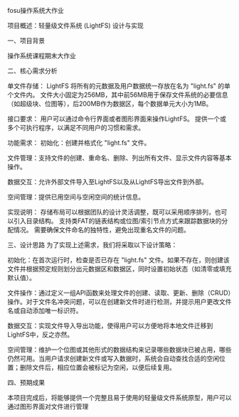 fosu操作系统大作业

项目概述：轻量级文件系统 (LightFS) 设计与实现

一、项目背景

操作系统课程期末大作业

二、核心需求分析

单文件存储：
LightFS 将所有的元数据及用户数据统一存放在名为 "light.fs" 的单个文件内。
文件大小固定为256MB，其中前56MB用于保存文件系统的必要信息（如超级块、位图等），后200MB作为数据区，每个数据单元大小为1MB。

接口要求：
用户可以通过命令行界面或者图形界面来操作LightFS。
提供一个或多个可执行程序，以满足不同用户的习惯和需求。

功能需求：
初始化：创建并格式化 "light.fs" 文件。

文件管理：支持文件的创建、重命名、删除、列出所有文件、显示文件内容等基本操作。

数据交互：允许外部文件导入至LightFS以及从LightFS导出文件到外部。

空间管理：提供已用空间与空闲空间的统计信息。

实现说明：
存储布局可以根据团队的设计灵活调整，既可以采用顺序排列，也可以引入目录结构。
支持类FAT的链表结构或位图/索引节点方式来跟踪数据块的分配情况。
需要确保文件命名的独特性，避免出现重名文件的问题。

三、设计思路
为了实现上述需求，我们将采取以下设计策略：

初始化：在首次运行时，检查是否已存在 "light.fs" 文件。如果不存在，则创建该文件并根据预定规则划分出元数据区和数据区，同时设置初始状态（如清零或填充默认值）。

文件操作：通过定义一组API函数来处理文件的创建、读取、更新、删除（CRUD）操作。对于文件名冲突问题，可以在创建新文件时进行检测，并提示用户更改文件名或自动添加唯一标识符。

数据交互：实现文件导入导出功能，使得用户可以方便地将本地文件迁移到LightFS中，反之亦然。

空间管理：维护一个位图或其他形式的数据结构来记录哪些数据块已被占用，哪些仍然可用。当用户请求创建新文件或写入数据时，系统会自动查找合适的空闲位置；删除文件后，相应位置会被标记为空闲，以便后续复用。

四、预期成果

本项目完成后，将能够提供一个完整且易于使用的轻量级文件系统原型，用户可以通过图形界面对文件进行管理


